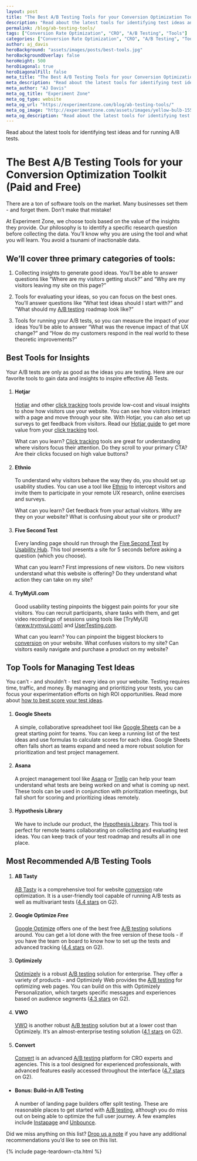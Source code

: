 ```yaml
---
layout: post
title: "The Best A/B Testing Tools for your Conversion Optimization Toolkit (Paid and Free)"
description: "Read about the latest tools for identifying test ideas and for running A/B tests."
permalink: /blog/ab-testing-tools/
tags: ["Conversion Rate Optimization", "CRO", "A/B Testing", "Tools"]
categories: ["Conversion Rate Optimization", "CRO", "A/B Testing", "Tools"]
author: aj_davis
heroBackground: "assets/images/posts/best-tools.jpg"
heroBackgroundOverlay: false
heroHeight: 500
heroDiagonal: true
heroDiagonalFill: false
meta_title: "The Best A/B Testing Tools for your Conversion Optimization Toolkit (Paid and Free)"
meta_description: "Read about the latest tools for identifying test ideas and for running A/B tests."
meta_author: "AJ Davis"
meta_og_title: "Experiment Zone"
meta_og_type: website
meta_og_url: "https://experimentzone.com/blog/ab-testing-tools/"
meta_og_image: "http://experimentzone.com/assets/images/yellow-bulb-1556704.jpg"
meta_og_description: "Read about the latest tools for identifying test ideas and for running A/B tests."
---
```


Read about the latest tools for identifying test ideas and for running A/B tests.

# The Best A/B Testing Tools for your Conversion Optimization Toolkit (Paid and Free)

There are a ton of software tools on the market. Many businesses set them - and forget them. Don’t make that mistake!

At Experiment Zone, we choose tools based on the value of the insights they provide. Our philosophy is to identify a specific research question before collecting the data. You’ll know why you are using the tool and what you will learn. You avoid a tsunami of inactionable data.

## We’ll cover three primary categories of tools:

1. Collecting insights to generate good ideas.
   You’ll be able to answer questions like “Where are my visitors getting stuck?” and “Why are my visitors leaving my site on this page?”

2. Tools for evaluating your ideas, so you can focus on the best ones.
   You’ll answer questions like “What test ideas should I start with?” and “What should my <a class="glossary-word" href="https://experimentzone.com/support/glossary/#AB-Testing">A/B testing</a> roadmap look like?”
3. Tools for running your A/B tests, so you can measure the impact of your ideas
   You’ll be able to answer “What was the revenue impact of that UX change?” and “How do my customers respond in the real world to these theoretic improvements?”

## Best Tools for Insights

Your A/B tests are only as good as the ideas you are testing. Here are our favorite tools to gain data and insights to inspire effective AB Tests.

1. #### Hotjar

   [Hotjar](https://www.hotjar.com/) and other <a class="glossary-word" href="https://experimentzone.com/support/glossary/#Click-Tracking">click tracking</a> tools provide low-cost and visual insights to show how visitors use your website. You can see how visitors interact with a page and move through your site. With Hotjar, you can also set up surveys to get feedback from visitors. Read our [Hotjar guide](https://experimentzone.com/blog/maximizing-hotjar-data/) to get more value from your <a class="glossary-word" href="https://experimentzone.com/support/glossary/#Click-Tracking">click tracking</a> tool.

   What can you learn? <a class="glossary-word" href="https://experimentzone.com/support/glossary/#Click-Tracking">Click tracking</a> tools are great for understanding where visitors focus their attention. Do they scroll to your primary CTA? Are their clicks focused on high value buttons?

2. #### Ethnio

   To understand why visitors behave the way they do, you should set up usability studies. You can use a tool like [Ethnio](https://ethn.io/) to intercept visitors and invite them to participate in your remote UX research, online exercises and surveys.

   What can you learn? Get feedback from your actual visitors. Why are they on your website? What is confusing about your site or product?

3. #### Five Second Test

   Every landing page should run through the [Five Second Test](https://fivesecondtest.com/) by [Usability Hub](https://usabilityhub.com/). This tool presents a site for 5 seconds before asking a question (which you choose).

   What can you learn?
   First impressions of new visitors. Do new visitors understand what this website is offering? Do they understand what action they can take on my site?

4. #### TryMyUI.com

   Good usability testing pinpoints the biggest pain points for your site visitors. You can recruit participants, share tasks with them, and get video recordings of sessions using tools like [TryMyUI]{www.trymyui.com] and [UserTesting.com](www.usertesting.com).

   What can you learn? You can pinpoint the biggest blockers to <a class="glossary-word" href="https://experimentzone.com/support/glossary/#Conversion">conversion</a> on your website. What confuses visitors to my site? Can visitors easily navigate and purchase a product on my website?

## Top Tools for Managing Test Ideas

You can’t - and shouldn’t - test every idea on your website. Testing requires time, traffic, and money. By managing and prioritizing your tests, you can focus your experimentation efforts on high ROI opportunities. Read more about [how to best score your test ideas](https://experimentzone.com/blog/6-best-split-test-scoring-models).

1. #### Google Sheets

   A simple, collaborative spreadsheet tool like [Google Sheets](http://sheets.google.com/) can be a great starting point for teams. You can keep a running list of the test ideas and use formulas to calculate scores for each idea. Google Sheets often falls short as teams expand and need a more robust solution for prioritization and test project management.

2. #### Asana

   A project management tool like [Asana](www.asana.com) or [Trello](www.trello.com) can help your team understand what tests are being worked on and what is coming up next. These tools can be used in conjunction with prioritization meetings, but fall short for scoring and prioritizing ideas remotely.

3. #### Hypothesis Library

   We have to include our product, the [Hypothesis Library](www.hypothesislibrary.com). This tool is perfect for remote teams collaborating on collecting and evaluating test ideas. You can keep track of your test roadmap and results all in one place.

## Most Recommended A/B Testing Tools

1. #### AB Tasty

   [AB Tasty](https://www.abtasty.com/) is a comprehensive tool for website <a class="glossary-word" href="https://experimentzone.com/support/glossary/#Conversion">conversion</a> rate optimization. It is a user-friendly tool capable of running A/B tests as well as multivariant tests ([4.4 stars](https://www.g2.com/products/ab-tasty/reviews) on G2).

2. #### Google Optimize _Free_

   [Google Optimize](www.google.com/optimize) offers one of the best free <a class="glossary-word" href="https://experimentzone.com/support/glossary/#AB-Testing">A/B testing</a> solutions around. You can get a lot done with the free version of these tools - if you have the team on board to know how to set up the tests and advanced tracking ([4.4 stars](https://www.g2.com/products/google-optimize/reviews) on G2).

3. #### Optimizely

   [Optimizely](www.optimizely.com) is a robust <a class="glossary-word" href="https://experimentzone.com/support/glossary/#AB-Testing">A/B testing</a> solution for enterprise. They offer a variety of products - and Optimizely Web provides the <a class="glossary-word" href="https://experimentzone.com/support/glossary/#AB-Testing">A/B testing</a> for optimizing web pages. You can build on this with Optimizely Personalization, which targets specific messages and experiences based on audience segments ([4.3 stars](https://www.g2.com/products/optimizely/reviews) on G2).

4. #### VWO

   [VWO](www.vwo.com) is another robust <a class="glossary-word" href="https://experimentzone.com/support/glossary/#AB-Testing">A/B testing</a> solution but at a lower cost than Optimizely. It’s an almost-enterprise testing solution ([4.1 stars](https://www.g2.com/products/wingify-vwo-testing/reviews) on G2).

5. #### Convert

   [Convert](www.convert.com) is an advanced <a class="glossary-word" href="https://experimentzone.com/support/glossary/#AB-Testing">A/B testing</a> platform for CRO experts and agencies. This is a tool designed for experienced professionals, with advanced features easily accessed throughout the interface ([4.7 stars](https://www.g2.com/products/convert-experiences/reviews) on G2).

- #### Bonus: Build-in A/B Testing

  A number of landing page builders offer split testing. These are reasonable places to get started with <a class="glossary-word" href="https://experimentzone.com/support/glossary/#AB-Testing">A/B testing</a>, although you do miss out on being able to optimize the full user journey. A few examples include [Instapage](www.instapage.com) and [Unbounce](www.unbounce.com).

Did we miss anything on this list? [Drop us a note](https://experimentzone.com/contact/) if you have any additional recommendations you’d like to see on this list.

{% include page-teardown-cta.html %}
